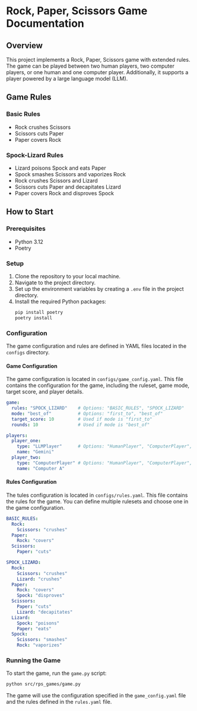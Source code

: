 # Rock, Paper, Scissors Game Documentation

## Overview

This project implements a Rock, Paper, Scissors game with extended rules. The game can be played between two human players, two computer players, or one human and one computer player. Additionally, it supports a player powered by a large language model (LLM).

## Game Rules

### Basic Rules

- Rock crushes Scissors
- Scissors cuts Paper
- Paper covers Rock

### Spock-Lizard Rules

- Lizard poisons Spock and eats Paper
- Spock smashes Scissors and vaporizes Rock
- Rock crushes Scissors and Lizard
- Scissors cuts Paper and decapitates Lizard
- Paper covers Rock and disproves Spock

## How to Start

### Prerequisites

- Python 3.12
- Poetry

### Setup

1. Clone the repository to your local machine.
2. Navigate to the project directory.
3. Set up the environment variables by creating a `.env` file in the project directory.
4. Install the required Python packages:
   ```sh
   pip install poetry
   poetry install
   ```

### Configuration

The game configuration and rules are defined in YAML files located in the `configs` directory.

#### Game Configuration

The game configuration is located in `configs/game_config.yaml`. This file contains the configuration for the game, including the ruleset, game mode, target score, and player details.

```yaml
game:
  rules: "SPOCK_LIZARD"    # Options: "BASIC_RULES", "SPOCK_LIZARD"
  mode: "best_of"          # Options: "first_to", "best_of"
  target_score: 10         # Used if mode is "first_to"
  rounds: 10               # Used if mode is "best_of"

players:
  player_one:
    type: "LLMPlayer"      # Options: "HumanPlayer", "ComputerPlayer", "LLMPlayer"
    name: "Gemini"
  player_two:
    type: "ComputerPlayer" # Options: "HumanPlayer", "ComputerPlayer", "LLMPlayer"
    name: "Computer A"
```

#### Rules Configuration

The tules configuration is located in `configs/rules.yaml`. This file contains the rules for the game. You can define multiple rulesets and choose one in the game configuration.

```yaml
BASIC_RULES:
  Rock:
    Scissors: "crushes"
  Paper:
    Rock: "covers"
  Scissors:
    Paper: "cuts"

SPOCK_LIZARD:
  Rock:
    Scissors: "crushes"
    Lizard: "crushes"
  Paper:
    Rock: "covers"
    Spock: "disproves"
  Scissors:
    Paper: "cuts"
    Lizard: "decapitates"
  Lizard:
    Spock: "poisons"
    Paper: "eats"
  Spock:
    Scissors: "smashes"
    Rock: "vaporizes"
```

### Running the Game

To start the game, run the `game.py` script:

```sh
python src/rps_games/game.py
```

The game will use the configuration specified in the `game_config.yaml` file and the rules defined in the `rules.yaml` file.

